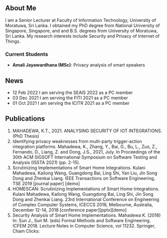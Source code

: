 ## About Me

I am a Senior Lecturer at Faculty of Information Technology, University of Moratuwa, Sri Lanka. I obtained my PhD degree from National University of Singapore, Singapore, and and B.S. degrees from University of Moratuwa, Sri Lanka. My research interests include Security and Privacy of Internet of Things.

### Current Students

- **Amali Jayawardhana (MSc)**: Privacy analysis of smart speakers

## News
- 12 Feb 2022 I am serving the SEAIS 2022 as a PC member
- 03 Dec 2021 I am serving the FITI 2021 as a PC member
- 01 Oct 2021 I am serving the ICITR 2021 as a PC member

## Publications
1. MAHADEWA, K.T., 2021. ANALYSING SECURITY OF IOT INTEGRATIONS. (PhD Thesis)
2. Identifying privacy weaknesses from multi-party trigger-action integration platforms. Mahadewa, K., Zhang, Y., Bai, G., Bu, L., Zuo, Z., Fernando, D., Liang, Z. and Dong, J.S., 2021, July.  In Proceedings of the 30th ACM SIGSOFT International Symposium on Software Testing and Analysis (ISSTA 2021) (pp. 2-15).
3. Scrutinizing Implementations of Smart Home Integrations.
Kulani Mahadewa, Kailong Wang, Guangdong Bai, Ling Shi, Yan Liu, Jin Song Dong and Zhenkai Liang. IEEE Transactions on Software Engineering, TSE 2019 [journal paper] [demo]
4. HOMESCAN: Scrutinizing Implementations of Smart Home Integrations. Kulani Mahadewa, Kailong Wang, Guangdong Bai, Ling Shi, Jin Song Dong and Zhenkai Liang. 23rd International Conference on Engineering of Complex Computer Systems, ICECCS 2018, Melbourne, Australia, December 12-14, 2018 [conference paper][pptx][demo]
5. Security Analysis of Smart Home Implementations. Mahadewa K. (2018) In: Sun J., Sun M. (eds) Formal Methods and Software Engineering. ICFEM 2018. Lecture Notes in Computer Science, vol 11232. Springer, Cham
Clicks:
